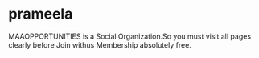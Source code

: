 prameela
========

MAAOPPORTUNITIES is a Social Organization.So you must visit all pages clearly before Join withus Membership absolutely free.